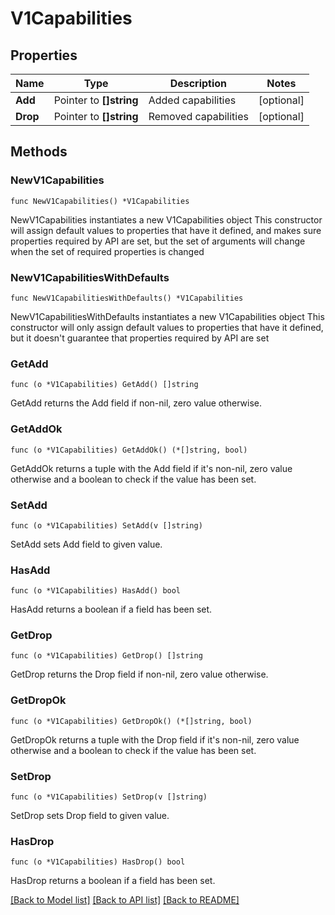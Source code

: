 # V1Capabilities

## Properties

Name | Type | Description | Notes
------------ | ------------- | ------------- | -------------
**Add** | Pointer to **[]string** | Added capabilities | [optional] 
**Drop** | Pointer to **[]string** | Removed capabilities | [optional] 

## Methods

### NewV1Capabilities

`func NewV1Capabilities() *V1Capabilities`

NewV1Capabilities instantiates a new V1Capabilities object
This constructor will assign default values to properties that have it defined,
and makes sure properties required by API are set, but the set of arguments
will change when the set of required properties is changed

### NewV1CapabilitiesWithDefaults

`func NewV1CapabilitiesWithDefaults() *V1Capabilities`

NewV1CapabilitiesWithDefaults instantiates a new V1Capabilities object
This constructor will only assign default values to properties that have it defined,
but it doesn't guarantee that properties required by API are set

### GetAdd

`func (o *V1Capabilities) GetAdd() []string`

GetAdd returns the Add field if non-nil, zero value otherwise.

### GetAddOk

`func (o *V1Capabilities) GetAddOk() (*[]string, bool)`

GetAddOk returns a tuple with the Add field if it's non-nil, zero value otherwise
and a boolean to check if the value has been set.

### SetAdd

`func (o *V1Capabilities) SetAdd(v []string)`

SetAdd sets Add field to given value.

### HasAdd

`func (o *V1Capabilities) HasAdd() bool`

HasAdd returns a boolean if a field has been set.

### GetDrop

`func (o *V1Capabilities) GetDrop() []string`

GetDrop returns the Drop field if non-nil, zero value otherwise.

### GetDropOk

`func (o *V1Capabilities) GetDropOk() (*[]string, bool)`

GetDropOk returns a tuple with the Drop field if it's non-nil, zero value otherwise
and a boolean to check if the value has been set.

### SetDrop

`func (o *V1Capabilities) SetDrop(v []string)`

SetDrop sets Drop field to given value.

### HasDrop

`func (o *V1Capabilities) HasDrop() bool`

HasDrop returns a boolean if a field has been set.


[[Back to Model list]](../README.md#documentation-for-models) [[Back to API list]](../README.md#documentation-for-api-endpoints) [[Back to README]](../README.md)


